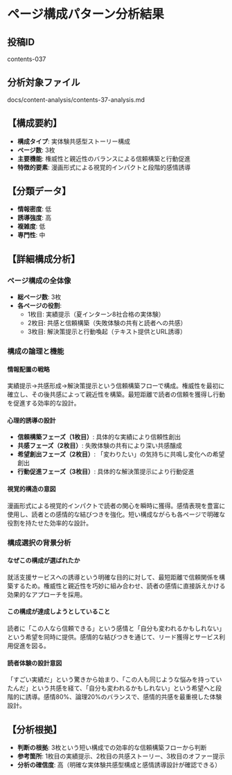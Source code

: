 # ページ構成パターン分析結果

## 投稿ID
contents-037

## 分析対象ファイル
docs/content-analysis/contents-37-analysis.md

## 【構成要約】
- **構成タイプ**: 実体験共感型ストーリー構成
- **ページ数**: 3枚
- **主要機能**: 権威性と親近性のバランスによる信頼構築と行動促進
- **特徴的要素**: 漫画形式による視覚的インパクトと段階的感情誘導

## 【分類データ】
- **情報密度**: 低
- **誘導強度**: 高
- **複雑度**: 低
- **専門性**: 中

## 【詳細構成分析】

### ページ構成の全体像
- **総ページ数**: 3枚
- **各ページの役割**:
  - 1枚目: 実績提示（夏インターン8社合格の実体験）
  - 2枚目: 共感と信頼構築（失敗体験の共有と読者への共感）
  - 3枚目: 解決策提示と行動喚起（テキスト提供とURL誘導）

### 構成の論理と機能

#### 情報配置の戦略
実績提示→共感形成→解決策提示という信頼構築フローで構成。権威性を最初に確立し、その後共感によって親近性を構築。最短距離で読者の信頼を獲得し行動を促進する効率的な設計。

#### 心理的誘導の設計
- **信頼構築フェーズ（1枚目）**: 具体的な実績により信頼性創出
- **共感フェーズ（2枚目）**: 失敗体験の共有により深い共感醸成
- **希望創出フェーズ（2枚目）**: 「変わりたい」の気持ちに共鳴し変化への希望創出
- **行動促進フェーズ（3枚目）**: 具体的な解決策提示により行動促進

#### 視覚的構造の意図
漫画形式による視覚的インパクトで読者の関心を瞬時に獲得。感情表現を豊富に使用し、読者との感情的な結びつきを強化。短い構成ながらも各ページで明確な役割を持たせた効率的な設計。

### 構成選択の背景分析

#### なぜこの構成が選ばれたか
就活支援サービスへの誘導という明確な目的に対して、最短距離で信頼関係を構築するため。権威性と親近性を巧妙に組み合わせ、読者の感情に直接訴えかける効果的なアプローチを採用。

#### この構成が達成しようとしていること
読者に「この人なら信頼できる」という感情と「自分も変われるかもしれない」という希望を同時に提供。感情的な結びつきを通じて、リード獲得とサービス利用促進を図る。

#### 読者体験の設計意図
「すごい実績だ」という驚きから始まり、「この人も同じような悩みを持っていたんだ」という共感を経て、「自分も変われるかもしれない」という希望へと段階的に誘導。感情80%、論理20%のバランスで、感情的共感を最重視した体験設計。

## 【分析根拠】
- **判断の根拠**: 3枚という短い構成での効率的な信頼構築フローから判断
- **参考箇所**: 1枚目の実績提示、2枚目の共感ストーリー、3枚目のオファー提示
- **分析の確信度**: 高（明確な実体験共感型構成と感情誘導設計が確認できる）